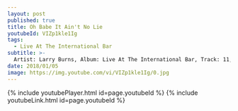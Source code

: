 ```yaml
---
layout: post
published: true
title: Oh Babe It Ain't No Lie
youtubeId: VIZp1kle1Ig
tags:
  - Live At The International Bar
subtitle: >-
  Artist: Larry Burns, Album: Live At The International Bar, Track: 11, Title: Oh Babe It Ain't No Lie
date: 2018/01/05
image: https://img.youtube.com/vi/VIZp1kle1Ig/0.jpg
---
```

{% include youtubePlayer.html id=page.youtubeId %}
{% include youtubeLink.html id=page.youtubeId %}